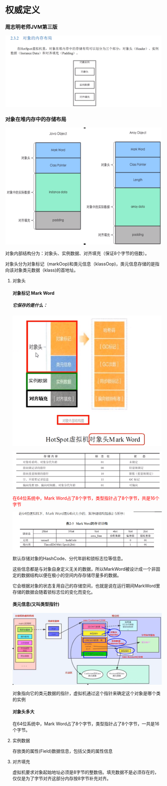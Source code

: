 # 权威定义

### 周志明老师JVM第三版

![image-20230723152446040](images/1.周志明老师JVM第三版.png)

### 对象在堆内存中的存储布局

![image-20230723155600930](images/2.对象在堆内存中的存储布局.png)

对象内部结构分为：对象头、实例数据、对齐填充（保证8个字节的倍数）。

对象头分为对象标记（markOop)和类元信息（klassOop)，类元信息存储的是指向该对象类元数据（klass)的首地址。

1. 对象头

   #### 对象标记 Mark Word

   ##### 它保存的是什么：

   ![image-20230724225623357](images/3.对象头保存的数据.png)

   ![image-20230724225756888](images/4.保存数据.png)

   <font color = 'red'>在64位系统中，Mark Word占了8个字节，类型指针占了8个字节，共是16个字节</font>

   ![image-20230724230326466](images/5.mark-word存储结构.png)

   默认存储对象的HashCode、分代年龄和锁标志位等信息。

   这些信息都是与对象自身定义无关的数据，所以MarkWord被设计成一个非固定的数据结构以便在极小的空间内存存储尽量多的数据。

   它会根据对象的状态复用自己的存储空间，也就是说在运行期间MarkWord里存储的数据会随着锁标志位的变化而变化。

   #### 类元信息(又叫类型指针)

   ![image-20230729070743387](images/6.类型指针.png)

   对象指向它的类元数据的指针，虚拟机通过这个指针来确定这个对象是哪个类的实例

   #### 对象头多大

   在64位系统中，Mark Word占了8个字节，类型指针占了8个字节，一共是16个字节。

2. 实例数据

   存放类的属性(Field)数据信息，包括父类的属性信息

3. 对齐填充

   虚拟机要求对象起始地址必须是8字节的整数倍。填充数据不是必须存在的，仅仅是为了字节对齐这部分内存按8字节补充对齐。











